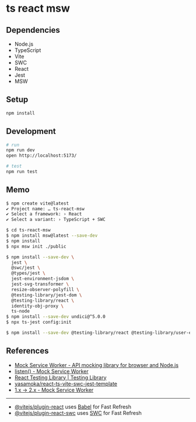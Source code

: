 # ts react msw

## Dependencies

- Node.js
- TypeScript
- Vite
- SWC
- React
- Jest
- MSW

## Setup

```sh
npm install
```

## Development

```sh
# run
npm run dev
open http://localhost:5173/

# test
npm run test
```

## Memo

```sh
$ npm create vite@latest
✔ Project name: … ts-react-msw
✔ Select a framework: › React
✔ Select a variant: › TypeScript + SWC

$ cd ts-react-msw
$ npm install msw@latest --save-dev
$ npm install
$ npx msw init ./public

$ npm install --save-dev \
  jest \
  @swc/jest \
  @types/jest \
  jest-environment-jsdom \
  jest-svg-transformer \
  resize-observer-polyfill \
  @testing-library/jest-dom \
  @testing-library/react \
  identity-obj-proxy \
  ts-node
$ npm install --save-dev undici@^5.0.0
$ npx ts-jest config:init

$ npm install --save-dev @testing-library/react @testing-library/user-event
```

## References

- [Mock Service Worker - API mocking library for browser and Node.js](https://mswjs.io/)
- [listen() - Mock Service Worker](https://mswjs.io/docs/api/setup-server/listen#onunhandledrequest)
- [React Testing Library | Testing Library](https://testing-library.com/docs/react-testing-library/intro/)
- [yasamoka/react-ts-vite-swc-jest-template](https://github.com/yasamoka/react-ts-vite-swc-jest-template/tree/main)
- [1.x → 2.x - Mock Service Worker](https://mswjs.io/docs/migrations/1.x-to-2.x#requestresponsetextencoder-is-not-defined-jest)

---

- [@vitejs/plugin-react](https://github.com/vitejs/vite-plugin-react/blob/main/packages/plugin-react/README.md) uses [Babel](https://babeljs.io/) for Fast Refresh
- [@vitejs/plugin-react-swc](https://github.com/vitejs/vite-plugin-react-swc) uses [SWC](https://swc.rs/) for Fast Refresh
